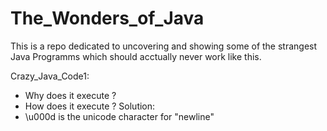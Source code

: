 # The_Wonders_of_Java
This is a repo dedicated to uncovering and showing some of the strangest Java Programms which should acctually never work like this.

Crazy_Java_Code1:
- Why does it execute ?
- How does it execute ?
Solution:
- \u000d is the unicode character for "newline"
